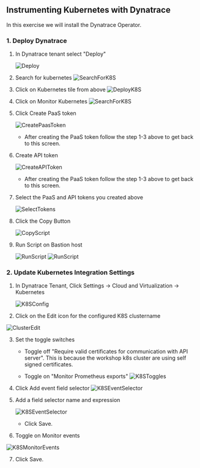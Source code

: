 ## Instrumenting Kubernetes with Dynatrace

In this exercise we will install the Dynatrace Operator.


### 1. Deploy Dynatrace

1. In Dynatrace tenant select "Deploy"

   ![Deploy](../../assets/images/deploydynatrace.png)

2. Search for kubernetes
   ![SearchForK8S](../../assets/images/searchk8s.png)

3. Click on Kubernetes tile from above
   ![DeployK8S](../../assets/images/deployk8s-full.png)

4. Click on Monitor Kubernetes
   ![SearchForK8S](../../assets/images/monitork8s.png)

5. Click Create PaaS token

   ![CreatePaasToken](../../assets/images/createpaastoken.png)

   - After creating the PaaS token follow the step 1-3 above to get back to this screen.

6. Create API token

   ![CreateAPIToken](../../assets/images/createapitoken.png)

   - After creating the PaaS token follow the step 1-3 above to get back to this screen.

7. Select the PaaS and API tokens you created above

   ![SelectTokens](../../assets/images/selecttokens.png)

8. Click the Copy Button

   ![CopyScript](../../assets/images/copyscript.png)

9. Run Script on Bastion host

   ![RunScript](../../assets/images/runscript1.png)
   ![RunScript](../../assets/images/runscript2.png)


### 2. Update Kubernetes Integration Settings
1. In Dynatrace Tenant, Click Settings -> Cloud and Virtualization -> Kubernetes

   ![K8SConfig](../../assets/images/k8sconfig.png)


2. Click on the Edit icon for the configured K8S clustername

  ![ClusterEdit](../../assets/images/clusteredit.png)       


3. Set the toggle switches
   - Toggle off "Require valid certificates for communication with API server". This is because the workshop k8s cluster are using self signed certificates.

   - Toggle on "Monitor Prometheus exports"
   ![K8SToggles](../../assets/images/k8stoggles.png)

4. Click Add event field selector
   ![K8SEventSelector](../../assets/images/addevent.png)

5. Add a field selector name and expression

   ![K8SEventSelector](../../assets/images/nonnodeevent.png)

   - Click Save.

6.  Toggle on Monitor events

   ![K8SMonitorEvents](../../assets/images/monitorevents.png)

7. Click Save.   
